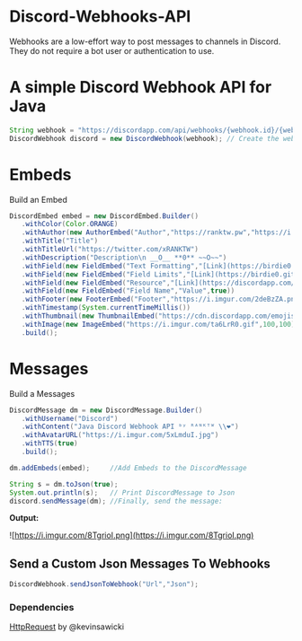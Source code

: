 # Discord-Webhooks-API

Webhooks are a low-effort way to post messages to channels in Discord. They do not require a bot user or authentication to use.

# A simple Discord Webhook API for Java

```java
String webhook = "https://discordapp.com/api/webhooks/{webhook.id}/{webhook.token}";
DiscordWebhook discord = new DiscordWebhook(webhook); // Create the webhook client
```
# Embeds
Build an Embed
```java
DiscordEmbed embed = new DiscordEmbed.Builder()
   .withColor(Color.ORANGE)
   .withAuthor(new AuthorEmbed("Author","https://ranktw.pw","https://i.imgur.com/2deBzZA.png"))
   .withTitle("Title")
   .withTitleUrl("https://twitter.com/xRANKTW")
   .withDescription("Description\n __O__ **0** ~~O~~")
   .withField(new FieldEmbed("Text Formatting","[Link](https://birdie0.github.io/discord-webhooks-guide/other/discord_markdown.html)",true))
   .withField(new FieldEmbed("Field Limits","[Link](https://birdie0.github.io/discord-webhooks-guide/other/field_limits.html)",true))
   .withField(new FieldEmbed("Resource","[Link](https://discordapp.com/developers/docs/resources/webhook#create-webhook)",true))
   .withField(new FieldEmbed("Field Name","Value",true))
   .withFooter(new FooterEmbed("Footer","https://i.imgur.com/2deBzZA.png"))
   .withTimestamp(System.currentTimeMillis())
   .withThumbnail(new ThumbnailEmbed("https://cdn.discordapp.com/emojis/413210566459392010.gif",10,100))
   .withImage(new ImageEmbed("https://i.imgur.com/ta6LrR0.gif",100,100))
   .build();
```
# Messages
Build a Messages
```java
DiscordMessage dm = new DiscordMessage.Builder()
   .withUsername("Discord")
   .withContent("Java Discord Webhook API ᵇʸ ᴿᴬᴺᴷᵀᵂ \\❤")
   .withAvatarURL("https://i.imgur.com/5xLmduI.jpg")
   .withTTS(true)
   .build();
```

```java
dm.addEmbeds(embed);     //Add Embeds to the DiscordMessage 

String s = dm.toJson(true);
System.out.println(s);   // Print DiscordMessage to Json
discord.sendMessage(dm); //Finally, send the message:
```
**Output:**

![https://i.imgur.com/8TgrioI.png](https://i.imgur.com/8TgrioI.png)

## Send a Custom Json Messages To Webhooks

```java
DiscordWebhook.sendJsonToWebhook("Url","Json");
```

### Dependencies

[HttpRequest](https://github.com/kevinsawicki/http-request) by @kevinsawicki

